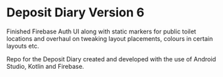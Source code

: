 # Deposit Diary Version 6

Finished Firebase Auth UI along with static markers for public toilet locations
and overhaul on tweaking layout placements, colours in certain 
layouts etc.

Repo for the Deposit Diary created and developed with 
the use of Android Studio, Kotlin and Firebase. 

